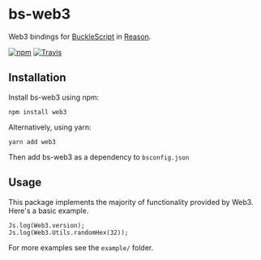 # bs-web3

Web3 bindings for [BuckleScript](https://github.com/bloomberg/bucklescript) in [Reason](https://github.com/facebook/reason).

[![npm](https://img.shields.io/npm/v/bs-web3.svg?style=flat-square)](https://www.npmjs.com/package/bs-web3) [![Travis](https://img.shields.io/travis/figitaki/bs-web3.svg?style=flat-square)](https://travis-ci.org/figitaki/bs-web3)

## Installation

Install bs-web3 using npm:

```
npm install web3
```

Alternatively, using yarn:

```
yarn add web3
```

Then add bs-web3 as a dependency to `bsconfig.json`

## Usage

This package implements the majority of functionality provided by Web3. Here's a basic example.

```
Js.log(Web3.version);
Js.log(Web3.Utils.randomHex(32));
```

For more examples see the `example/` folder. 

